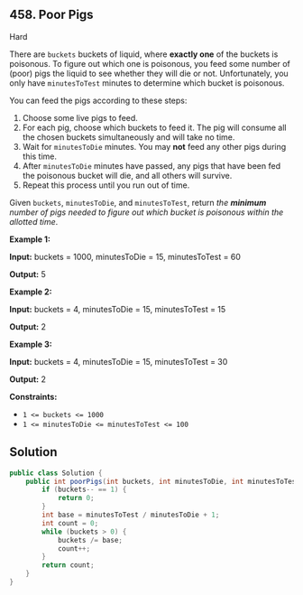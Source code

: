 ## 458\. Poor Pigs

Hard

There are `buckets` buckets of liquid, where **exactly one** of the buckets is poisonous. To figure out which one is poisonous, you feed some number of (poor) pigs the liquid to see whether they will die or not. Unfortunately, you only have `minutesToTest` minutes to determine which bucket is poisonous.

You can feed the pigs according to these steps:

1.  Choose some live pigs to feed.
2.  For each pig, choose which buckets to feed it. The pig will consume all the chosen buckets simultaneously and will take no time.
3.  Wait for `minutesToDie` minutes. You may **not** feed any other pigs during this time.
4.  After `minutesToDie` minutes have passed, any pigs that have been fed the poisonous bucket will die, and all others will survive.
5.  Repeat this process until you run out of time.

Given `buckets`, `minutesToDie`, and `minutesToTest`, return _the **minimum** number of pigs needed to figure out which bucket is poisonous within the allotted time_.

**Example 1:**

**Input:** buckets = 1000, minutesToDie = 15, minutesToTest = 60

**Output:** 5

**Example 2:**

**Input:** buckets = 4, minutesToDie = 15, minutesToTest = 15

**Output:** 2

**Example 3:**

**Input:** buckets = 4, minutesToDie = 15, minutesToTest = 30

**Output:** 2

**Constraints:**

*   `1 <= buckets <= 1000`
*   `1 <= minutesToDie <= minutesToTest <= 100`

## Solution

```java
public class Solution {
    public int poorPigs(int buckets, int minutesToDie, int minutesToTest) {
        if (buckets-- == 1) {
            return 0;
        }
        int base = minutesToTest / minutesToDie + 1;
        int count = 0;
        while (buckets > 0) {
            buckets /= base;
            count++;
        }
        return count;
    }
}
```